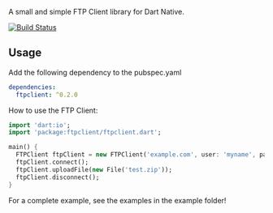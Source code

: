 A small and simple FTP Client library for Dart Native.

[![Build Status](https://travis-ci.org/Nexific/dart_ftpclient.svg?branch=master)](https://travis-ci.org/Nexific/dart_ftpclient)

## Usage

Add the following dependency to the pubspec.yaml

```yaml
dependencies:
  ftpclient: ^0.2.0
```

How to use the FTP Client:

```dart
import 'dart:io';
import 'package:ftpclient/ftpclient.dart';

main() {
  FTPClient ftpClient = new FTPClient('example.com', user: 'myname', pass: 'mypass');
  ftpClient.connect();
  ftpClient.uploadFile(new File('test.zip'));
  ftpClient.disconnect();
}
```

For a complete example, see the examples in the example folder!

